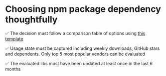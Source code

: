 # Choosing npm package dependency thoughtfully


✅ The decision must follow a comparison table of options using [this template](https://github.com/practicajs/practica/blob/main/docusaurus/docs/decisions/configurationLibrary.md)

✅ Usage state must be captured including weekly downloads, GitHub stars and dependents. Only top 5 most popular vendors can be evaluated

✅ The evaluated libs must have been updated at least once in the last 6 months

